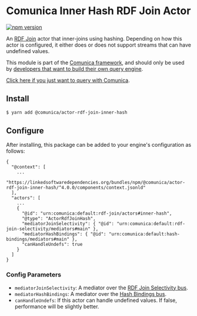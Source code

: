 # Comunica Inner Hash RDF Join Actor

[![npm version](https://badge.fury.io/js/%40comunica%2Factor-rdf-join-inner-hash.svg)](https://www.npmjs.com/package/@comunica/actor-rdf-join-inner-hash)

An [RDF Join](https://github.com/comunica/comunica/tree/master/packages/bus-rdf-join) actor that inner-joins using hashing.
Depending on how this actor is configured, it either does or does not support streams that can have undefined values.

This module is part of the [Comunica framework](https://github.com/comunica/comunica),
and should only be used by [developers that want to build their own query engine](https://comunica.dev/docs/modify/).

[Click here if you just want to query with Comunica](https://comunica.dev/docs/query/).

## Install

```bash
$ yarn add @comunica/actor-rdf-join-inner-hash
```

## Configure

After installing, this package can be added to your engine's configuration as follows:
```text
{
  "@context": [
    ...
    "https://linkedsoftwaredependencies.org/bundles/npm/@comunica/actor-rdf-join-inner-hash/^4.0.0/components/context.jsonld"
  ],
  "actors": [
    ...
    {
      "@id": "urn:comunica:default:rdf-join/actors#inner-hash",
      "@type": "ActorRdfJoinHash",
      "mediatorJoinSelectivity": { "@id": "urn:comunica:default:rdf-join-selectivity/mediators#main" },
      "mediatorHashBindings": { "@id": "urn:comunica:default:hash-bindings/mediators#main" },
      "canHandleUndefs": true
    }
  ]
}
```

### Config Parameters

* `mediatorJoinSelectivity`: A mediator over the [RDF Join Selectivity bus](https://github.com/comunica/comunica/tree/master/packages/bus-rdf-join-selectivity).
* `mediatorHashBindings`: A mediator over the [Hash Bindings bus](https://github.com/comunica/comunica/tree/master/packages/bus-hash-bindings).
* `canHandleUndefs`: If this actor can handle undefined values. If false, performance will be slightly better.
